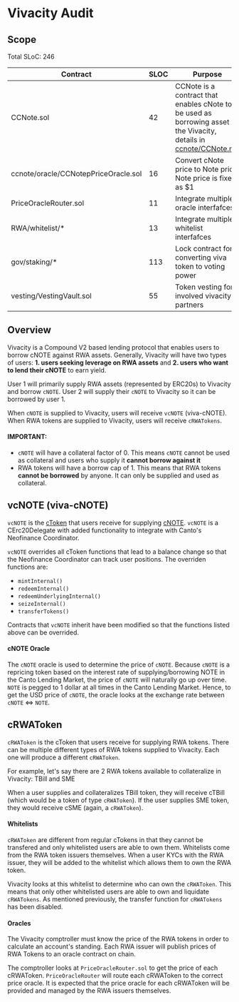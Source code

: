 # Vivacity Audit

## Scope

Total SLoC: 246

| Contract                             | SLOC | Purpose                                                                                                                                            |
| ------------------------------------ | ---- | -------------------------------------------------------------------------------------------------------------------------------------------------- |
| CCNote.sol                           | 42   | CCNote is a contract that enables cNote to be used as borrowing asset in the Vivacity, details in [ccnote/CCNote.md](./contracts/ccnote/CCNote.md) |
| ccnote/oracle/CCNotepPriceOracle.sol | 16   | Convert cNote price to Note price, Note price is fixed as $1                                                                                       |
| PriceOracleRouter.sol                | 11   | Integrate multiple oracle interfafces                                                                                                              |
| RWA/whitelist/\*                     | 13   | Integrate multiple whitelist interfafces                                                                                                           |
| gov/staking/\*                       | 113  | Lock contract for converting viva token to voting power                                                                                            |
| vesting/VestingVault.sol             | 55   | Token vesting for involved vivacity partners                                                                                                       |

## Overview
Vivacity is a Compound V2 based lending protocol that enables users to borrow cNOTE against RWA assets. Generally, Vivacity will have two types of users: **1. users seeking leverage on RWA assets** and **2. users who want to lend their cNOTE** to earn yield.

User 1 will primarily supply RWA assets (represented by ERC20s) to Vivacity and borrow `cNOTE`. User 2 will supply their `cNOTE` to Vivacity so it can be borrowed by user 1. 

When `cNOTE` is supplied to Vivacity, users will receive `vcNOTE` (viva-cNOTE). When RWA tokens are supplied to Vivacity, users will receive `cRWATokens`.

#### IMPORTANT:
- `cNOTE` will have a collateral factor of 0. This means `cNOTE` cannot be used as collateral and users who supply it **cannot borrow against it**
- RWA tokens will have a borrow cap of 1. This means that RWA tokens **cannot be borrowed** by anyone. It can only be supplied and used as collateral.


## vcNOTE (viva-cNOTE)
`vcNOTE` is the [cToken](https://docs.compound.finance/v2/ctokens/) that users receive for supplying [cNOTE](https://docs.canto.io/overview/note#usdcnote). `vcNOTE` is a CErc20Delegate with added functionality to integrate with Canto's Neofinance Coordinator. 

`vcNOTE` overrides all cToken functions that lead to a balance change so that the Neofinance Coordinator can track user positions. The overriden functions are:
- `mintInternal()`
- `redeemInternal()`
- `redeemUnderlyingInternal()`
- `seizeInternal()`
- `transferTokens()`

Contracts that `vcNOTE` inherit have been modified so that the functions listed above can be overrided. 

#### cNOTE Oracle
The `cNOTE` oracle is used to determine the price of `cNOTE`. Because `cNOTE` is a repricing token based on the interest rate of supplying/borrowing NOTE in the Canto Lending Market, the price of `cNOTE` will naturally go up over time. `NOTE` is pegged to 1 dollar at all times in the Canto Lending Market. Hence, to get the USD price of `cNOTE`, the oracle looks at the exchange rate between `cNOTE` <=> `NOTE`. 

## cRWAToken
`cRWAToken` is the cToken that users receive for supplying RWA tokens. There can be multiple different types of RWA tokens supplied to Vivacity. Each one will produce a different `cRWAToken`. 

For example, let's say there are 2 RWA tokens available to collateralize in Vivacity: TBill and SME

When a user supplies and collateralizes TBill token, they will receive cTBill (which would be a token of type `cRWAToken`). If the user supplies SME token, they would receive cSME (again, a `cRWAToken`).

#### Whitelists

`cRWAToken` are different from regular cTokens in that they cannot be transfered and only whitelisted users are able to own them. Whitelists come from the RWA token issuers themselves. When a user KYCs with the RWA issuer, they will be added to the whitelist which allows them to own the RWA token. 

Vivacity looks at this whitelist to determine who can own the `cRWAToken`. This means that only other whitelisted users are able to own and liquidate `cRWATokens`. As mentioned previously, the transfer function for `cRWATokens` has been disabled.  

#### Oracles
The Vivacity comptroller must know the price of the RWA tokens in order to calculate an account's standing. Each RWA issuer will publish prices of RWA Tokens to an oracle contract on chain. 

The comptroller looks at `PriceOracleRouter.sol` to get the price of each cRWAToken. `PriceOracleRouter` will route each cRWAToken to the correct price oracle. It is expected that the price oracle for each cRWAToken will be provided and managed by the RWA issuers themselves.
